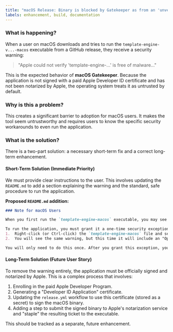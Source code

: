 ```yaml
---
title: "macOS Release: Binary is blocked by Gatekeeper as from an 'unverified developer'"
labels: enhancement, build, documentation
---
```


### What is happening?

When a user on macOS downloads and tries to run the `template-engine-v...-macos` executable from a GitHub release, they receive a security warning:

> "Apple could not verify 'template-engine-...' is free of malware..."

This is the expected behavior of **macOS Gatekeeper**. Because the application is not signed with a paid Apple Developer ID certificate and has not been notarized by Apple, the operating system treats it as untrusted by default.

### Why is this a problem?

This creates a significant barrier to adoption for macOS users. It makes the tool seem untrustworthy and requires users to know the specific security workarounds to even run the application.

### What is the solution?

There is a two-part solution: a necessary short-term fix and a correct long-term enhancement.

#### Short-Term Solution (Immediate Priority)

We must provide clear instructions to the user. This involves updating the `README.md` to add a section explaining the warning and the standard, safe procedure to run the application.

**Proposed `README.md` addition:**

```markdown
### Note for macOS Users

When you first run the `template-engine-macos` executable, you may see a security warning from macOS stating that the developer cannot be verified. This is expected behavior for applications that are not notarized through the Apple App Store.

To run the application, you must grant it a one-time security exception:
1.  Right-click (or Ctrl-click) the `template-engine-macos` file and select "Open".
2.  You will see the same warning, but this time it will include an "Open" button. Click "Open".

You will only need to do this once. After you grant this exception, you can run the executable normally by double-clicking it or calling it from your terminal.
```

#### Long-Term Solution (Future User Story)

To remove the warning entirely, the application must be officially signed and notarized by Apple. This is a complex process that involves:

1. Enrolling in the paid Apple Developer Program.
2. Generating a "Developer ID Application" certificate.
3. Updating the `release.yml` workflow to use this certificate (stored as a secret) to sign the macOS binary.
4. Adding a step to submit the signed binary to Apple's notarization service and "staple" the resulting ticket to the executable.

This should be tracked as a separate, future enhancement.
